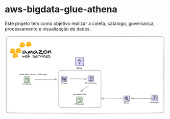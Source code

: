 # aws-bigdata-glue-athena
Este projeto tem como objetivo realizar a coleta, catalogo, governança, processamento e visualização de dados.


![alt text](stack_architecture.png "Architecture")